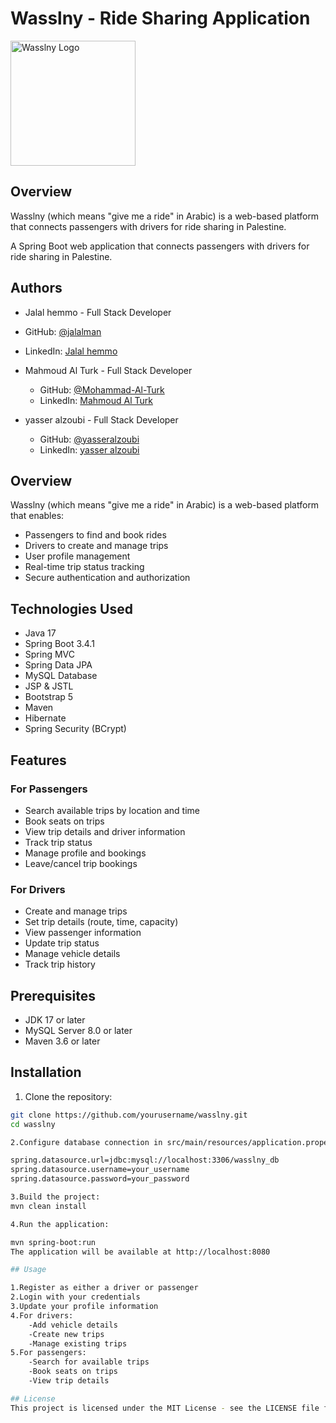 # Wasslny - Ride Sharing Application
<img src="https://i.ibb.co/BqZcZGf/icon-Copy.png" width="200" alt="Wasslny Logo">



## Overview
Wasslny (which means "give me a ride" in Arabic) is a web-based platform that connects passengers with drivers for ride sharing in Palestine.

A Spring Boot web application that connects passengers with drivers for ride sharing in Palestine.

## Authors
-   Jalal hemmo - Full Stack Developer
  - GitHub: [@jalalman](https://github.com/jalalman)
  - LinkedIn: [Jalal hemmo](https://www.linkedin.com/in/jalal-hemmo/)

- Mahmoud Al Turk - Full Stack Developer
  - GitHub: [@Mohammad-Al-Turk](https://github.com/Mohammad-Al-Turk)
  - LinkedIn: [Mahmoud Al Turk](https://linkedin.com/in/alturk-mohammad/)

- yasser alzoubi - Full Stack Developer
  - GitHub: [@yasseralzoubi](https://github.com/yasseralzoubi)
  - LinkedIn: [yasser alzoubi](https://www.linkedin.com/in/yasseralzoubi/)



## Overview

Wasslny (which means "give me a ride" in Arabic) is a web-based platform that enables:
- Passengers to find and book rides
- Drivers to create and manage trips
- User profile management
- Real-time trip status tracking
- Secure authentication and authorization

## Technologies Used

- Java 17
- Spring Boot 3.4.1
- Spring MVC
- Spring Data JPA
- MySQL Database
- JSP & JSTL
- Bootstrap 5
- Maven
- Hibernate
- Spring Security (BCrypt)

## Features

### For Passengers
- Search available trips by location and time
- Book seats on trips
- View trip details and driver information
- Track trip status
- Manage profile and bookings
- Leave/cancel trip bookings

### For Drivers
- Create and manage trips
- Set trip details (route, time, capacity)
- View passenger information
- Update trip status
- Manage vehicle details
- Track trip history

## Prerequisites

- JDK 17 or later
- MySQL Server 8.0 or later
- Maven 3.6 or later

## Installation

1. Clone the repository:
```sh
git clone https://github.com/yourusername/wasslny.git
cd wasslny

2.Configure database connection in src/main/resources/application.properties:

spring.datasource.url=jdbc:mysql://localhost:3306/wasslny_db
spring.datasource.username=your_username
spring.datasource.password=your_password

3.Build the project:
mvn clean install

4.Run the application:

mvn spring-boot:run
The application will be available at http://localhost:8080

## Usage

1.Register as either a driver or passenger
2.Login with your credentials
3.Update your profile information
4.For drivers:
    -Add vehicle details
    -Create new trips
    -Manage existing trips
5.For passengers:
    -Search for available trips
    -Book seats on trips
    -View trip details

## License
This project is licensed under the MIT License - see the LICENSE file for details. ``

